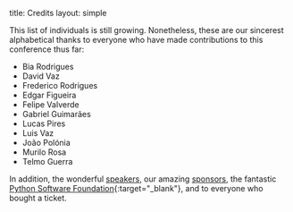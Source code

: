 title: Credits
layout: simple

This list of individuals is still growing. Nonetheless, these are our sincerest alphabetical thanks to everyone who have made contributions to this conference thus far:

* Bia Rodrigues
* David Vaz
* Frederico Rodrigues
* Edgar Figueira
* Felipe Valverde
* Gabriel Guimarães
* Lucas Pires
* Luis Vaz
* João Polónia
* Murilo Rosa
* Telmo Guerra

In addition, the wonderful [speakers](/talks/schedule/), our amazing [sponsors](/sponsors/sponsors), the fantastic [Python Software Foundation](https://www.python.org/psf/){:target="_blank"}, and to everyone who bought a ticket.

